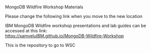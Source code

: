 MongoDB Wildfire Workshop Materials 

Please change the following link when you move to the new location

IBM MongoDB Wildfire workshop presentations and lab guides can be accessed at this link:   
https://samveluIBM.github.io/MongoDB-Wildfire-Workshop 

This is the repository to go to WSC  

